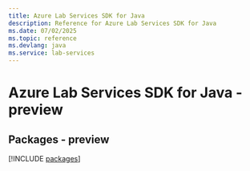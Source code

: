 ```yaml
---
title: Azure Lab Services SDK for Java
description: Reference for Azure Lab Services SDK for Java
ms.date: 07/02/2025
ms.topic: reference
ms.devlang: java
ms.service: lab-services
---
```

# Azure Lab Services SDK for Java - preview
## Packages - preview
[!INCLUDE [packages](lab-services-index.md)]